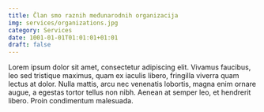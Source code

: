 ```yaml
---
title: Član smo raznih međunarodnih organizacija
img: services/organizations.jpg
category: Services
date: 1001-01-01T01:01:01+01:01
draft: false
---
```


Lorem ipsum dolor sit amet, consectetur adipiscing elit. Vivamus faucibus, leo sed tristique maximus, quam ex iaculis libero, fringilla viverra quam lectus at dolor. Nulla mattis, arcu nec venenatis lobortis, magna enim ornare augue, a egestas tortor tellus non nibh. Aenean at semper leo, et hendrerit libero. Proin condimentum malesuada.

